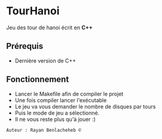 # TourHanoi

Jeu des tour de hanoi écrit en **C++**

## Prérequis

- Dernière version de C++

## Fonctionnement

- Lancer le Makefile afin de compiler le projet
- Une fois compiler lancer l'exécutable
- Le jeu va vous demander le nombre de disques par tours
- Puis le mode de jeu a sélectionné.
- Il ne vous reste plus qu'à jouer :)

```
Auteur : Rayan Benlacheheb ©
```
